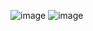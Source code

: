 ![image](https://github.com/user-attachments/assets/637e5475-74cd-46fe-8db0-9407230633c9)
![image](https://github.com/user-attachments/assets/2508019e-0595-49ef-a054-c1c4faeac015)
